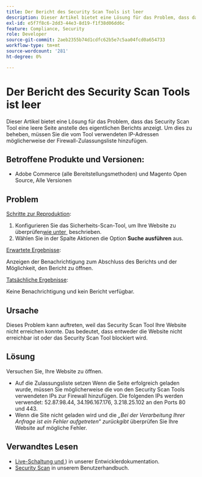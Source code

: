 ```yaml
---
title: Der Bericht des Security Scan Tools ist leer
description: Dieser Artikel bietet eine Lösung für das Problem, dass das Security Scan Tool eine leere Seite anstelle des eigentlichen Berichts anzeigt. Um dies zu beheben, müssen Sie die vom Tool verwendeten IP-Adressen möglicherweise der Firewall-Zulassungsliste hinzufügen.
exl-id: e5f7f8c6-2dd3-44e3-8d19-f1f38d06dd6c
feature: Compliance, Security
role: Developer
source-git-commit: 2aeb2355b74d1cdfc62b5e7c5aa04fcd0a654733
workflow-type: tm+mt
source-wordcount: '281'
ht-degree: 0%

---
```


# Der Bericht des Security Scan Tools ist leer

Dieser Artikel bietet eine Lösung für das Problem, dass das Security Scan Tool eine leere Seite anstelle des eigentlichen Berichts anzeigt. Um dies zu beheben, müssen Sie die vom Tool verwendeten IP-Adressen möglicherweise der Firewall-Zulassungsliste hinzufügen.

## Betroffene Produkte und Versionen:

* Adobe Commerce (alle Bereitstellungsmethoden) und Magento Open Source, Alle Versionen

## Problem

<u>Schritte zur Reproduktion</u>:

1. Konfigurieren Sie das Sicherheits-Scan-Tool, um Ihre Website zu überprüfen[&#x200B; wie unter &#x200B;](https://experienceleague.adobe.com/de/docs/commerce-admin/systems/security/security-scan) beschrieben.
1. Wählen Sie in der Spalte Aktionen die Option **Suche ausführen** aus.

<u>Erwartete Ergebnisse</u>:

Anzeigen der Benachrichtigung zum Abschluss des Berichts und der Möglichkeit, den Bericht zu öffnen.

<u>Tatsächliche Ergebnisse</u>:

Keine Benachrichtigung und kein Bericht verfügbar.

## Ursache

Dieses Problem kann auftreten, weil das Security Scan Tool Ihre Website nicht erreichen konnte. Das bedeutet, dass entweder die Website nicht erreichbar ist oder das Security Scan Tool blockiert wird.

## Lösung

Versuchen Sie, Ihre Website zu öffnen.

* Auf die Zulassungsliste setzen Wenn die Seite erfolgreich geladen wurde, müssen Sie möglicherweise die von den Security Scan Tools verwendeten IPs zur Firewall hinzufügen. Die folgenden IPs werden verwendet: 52.87.98.44, 34.196.167.176, 3.218.25.102 an den Ports 80 und 443.
* Wenn die Site nicht geladen wird und die *„Bei der Verarbeitung Ihrer Anfrage ist ein Fehler aufgetreten“ zurückgibt* überprüfen Sie Ihre Website auf mögliche Fehler.

## Verwandtes Lesen

* [Live-Schaltung und &#x200B;](https://experienceleague.adobe.com/de/docs/commerce-cloud-service/user-guide/launch/overview)) in unserer Entwicklerdokumentation.
* [Security Scan](https://experienceleague.adobe.com/de/docs/commerce-admin/systems/security/security-scan) in unserem Benutzerhandbuch.
